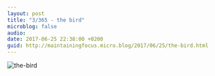```yaml
---
layout: post
title: "3/365 - the bird"
microblog: false
audio: 
date: 2017-06-25 22:38:00 +0200
guid: http://maintainingfocus.micro.blog/2017/06/25/the-bird.html
---
```

<div class="kg-card-markdown"><p><img src="/wp-content/uploads/2018/04/3-365---the-bird-1024x768.jpg" alt="the-bird"></p>
</div>
